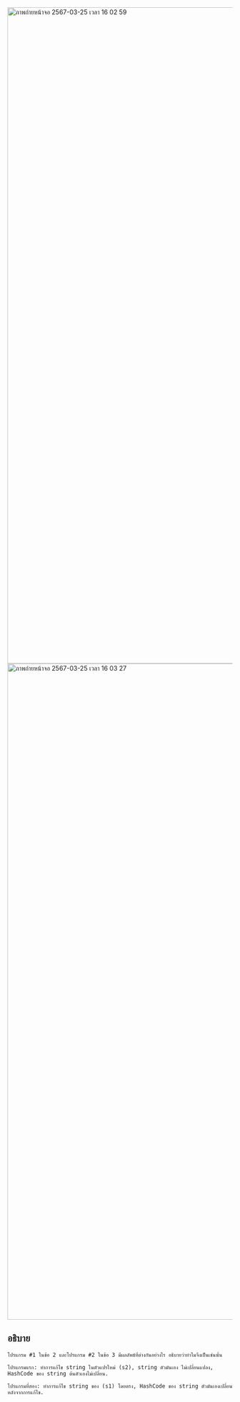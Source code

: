 
<img width="1470" alt="ภาพถ่ายหน้าจอ 2567-03-25 เวลา 16 02 59" src="https://github.com/omelaweng/03376836-OOP-2566-Lab-03-65030027/assets/144561325/6accae5e-e15c-4a30-af64-0df2aa0fa079">



<img width="1470" alt="ภาพถ่ายหน้าจอ 2567-03-25 เวลา 16 03 27" src="https://github.com/omelaweng/03376836-OOP-2566-Lab-03-65030027/assets/144561325/afbd3d4a-7829-4218-8e1c-76c890b3f1ad">

## อธิบาย ##
```
โปรแกรม #1 ในข้อ 2 และโปรแกรม #2 ในข้อ 3 มีผลลัพธ์ที่ต่างกันอย่างไร อธิบายว่าทำไมจึงเป็นเช่นนั้น

โปรแกรมแรก: ทำการแก้ไข string ในตัวแปรใหม่ (s2), string ตัวมันเอง ไม่เปลี่ยนแปลง, HashCode ของ string ต้นตัวเองไม่เปลี่ยน.

โปรแกรมที่สอง: ทำการแก้ไข string ของ (s1) โดยตรง, HashCode ของ string ตัวมันเองเปลี่ยนหลังจากการแก้ไข.
